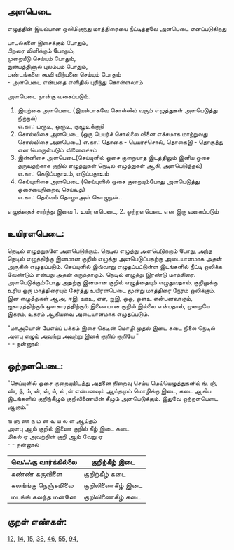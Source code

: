 ## அளபெடை

எழுத்தின் இயல்பான ஒலிமிகுந்து மாத்திரையை நீட்டித்தலே அளபெடை எனப்படுகிறது                                        
                                        
பாடல்களை இசைக்கும் போதும்,                                        
பிறரை விளிக்கும் போதும்,                                        
முறையீடு செய்யும் போதும்,                                        
துன்பத்தினால் புலம்பும் போதும்,                                        
பண்டங்களை கூவி விற்பனை செய்யும் போதும்                                         
                  - அளபெடை என்பதை எளிதில் புரிந்து கொள்ளலாம்                                        
                                        
அளபெடை நான்கு வகைப்படும்.                                        
1. இயற்கை அளபெடை (இயல்பாகவே சொல்லில் வரும் எழுத்துகள் அளபெடுத்து நிற்றல்)  
    எ.கா.:    மரூஉ, ஒரூஉ, குழூஉக்குறி
2. சொல்லிசை அளபெடை (ஒரு பெயர்ச் சொல்லை வினை எச்சமாக மாற்றுவது சொல்லிசை அளபெடை)
    எ.கா.:    தொகை - பெயர்ச்சொல், தொகைஇ - தொகுத்து என பொருள்படும் வினைஎச்சம்                                
3. இன்னிசை அளபெடை(செய்யுளில் ஓசை குறையாத இடத்திலும் இனிய ஓசை தருவதற்காக குறில் எழுத்துகள் நெடில் எழுத்துகள் ஆகி, அளபெடுத்தல்)                                        
    எ.கா.:    கெடுப்பதூஉம், எடுப்பதூஉம்                                
4. செய்யுளிசை அளபெடை (செய்யுளில் ஓசை குறையும்போது அளபெடுத்து ஓசையைநிறைவு செய்வது)  
    எ.கா.:    தெய்வம் தொழாஅள் கொழுநன்..
                                        
                                        
எழுத்தைச் சார்ந்து இவை 1. உயிரளபெடை, 2. ஒற்றளபெடை என இரு வகைப்படும்                                        
                                        
## உயிரளபெடை:
நெடில் எழுத்துகளே அளபெடுக்கும். நெடில் எழுத்து அளபெடுக்கும் போது, அந்த நெடில் எழுத்திற்கு இனமான குறில் எழுத்து அளபெடுப்பதற்கு அடையாளமாக அதன் அருகில் எழுதப்படும். செய்யுளில் இவ்வாறு எழுதப்பட்டுள்ள இடங்களில் நீட்டி ஒலிக்க வேண்டும் என்பது அதன் கருத்தாகும். நெடில் எழுத்து இரண்டு மாத்திரை. அளபெடுக்கும்போது அதற்கு இனமான குறில் எழுத்தையும் எழுதுவதால், குறிலுக்கு உரிய ஒரு மாத்திரையும் சேர்த்து உயிரளபெடை மூன்று மாத்திரை நேரம் ஒலிக்கும். இன எழுத்துகள் ஆஅ, ஈஇ, ஊஉ, ஏஎ, ஐஇ, ஓஒ, ஒளஉ என்பனவாகும், ஐகாரத்திற்கும் ஒளகாரத்திற்கும் இணையான குறில் இல்லை என்பதால், முறையே இகரம், உகரம் ஆகியவை அடையாளமாக எழுதப்படும்.                                        
                                        
"மாஅயோள் பேஎய்ப் பக்கம் 
இசை கெடின் மொழி முதல் இடை கடை நிலை 
நெடில் அளபு எழும்
அவற்று அவற்று இனக் குறில் குறியே "                                        
                    - - நன்னூல்                    
                                        
                                        
## ஒற்றளபெடை:
"செய்யுளில் ஓசை குறையுமிடத்து அதனை நிறைவு செய்ய மெய்யெழுத்துகளில் 
ங், ஞ், ண், ந், ம், ன், வ், ய், ல் ,ள் என்பனவும் ஆய்தமும் மொழிக்கு இடை, கடை ஆகிய இடங்களில் குறிற்கீழும் குறிலிணையின் கீழும் அளபெடுக்கும். இதுவே ஒற்றளபெடை ஆகும்."                                        
                                        
ங ஞ ண ந ம ன வ ய ல ள ஆய்தம்                                        
அளபு ஆம் குறில் இணை குறில் கீழ் இடை கடை                                        
மிகல் ஏ அவற்றின் குறி ஆம் வேறு ஏ                                        
                - - நன்னூல்                        
                                        
|வெஃஃகு வார்க்கில்லை |குறிற்கீழ் இடை  |
|---|---|
|கண்ண் கருவிளை| குறிற்கீழ் கடை |
|கலங்ங்கு நெஞ்சமிலை |  குறிலிணைகீழ் இடை|
|மடங்ங் கலந்த மன்னே|குறிலிணைகீழ் கடை|
                                                                                                         
## குறள் எண்கள்:
                                        
[12](https://github.com/anbarasu0504/UyarValluvam/blob/master/குறள்/0012.md),
[14](https://github.com/anbarasu0504/UyarValluvam/blob/master/குறள்/0014.md),
[15](https://github.com/anbarasu0504/UyarValluvam/blob/master/குறள்/0015.md),
[38](https://github.com/anbarasu0504/UyarValluvam/blob/master/குறள்/0038.md),
[46](https://github.com/anbarasu0504/UyarValluvam/blob/master/குறள்/0046.md),
[55](https://github.com/anbarasu0504/UyarValluvam/blob/master/குறள்/0055.md),
[94](https://github.com/anbarasu0504/UyarValluvam/blob/master/குறள்/0094.md),
